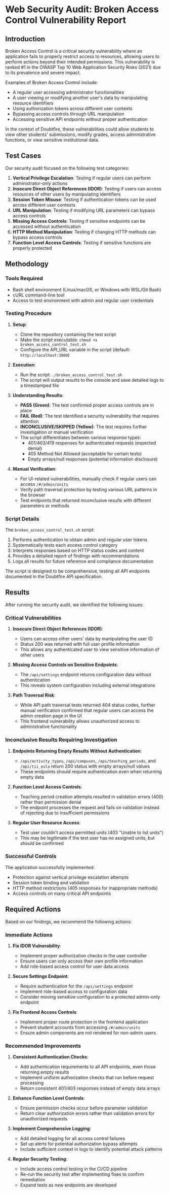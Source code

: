 # Web Security Audit: Broken Access Control Vulnerability Report

## Introduction

Broken Access Control is a critical security vulnerability where an application fails to properly restrict access to resources, allowing users to perform actions beyond their intended permissions. This vulnerability is ranked #1 in the OWASP Top 10 Web Application Security Risks (2021) due to its prevalence and severe impact.

Examples of Broken Access Control include:

- A regular user accessing administrator functionalities
- A user viewing or modifying another user's data by manipulating resource identifiers
- Using authorization tokens across different user contexts
- Bypassing access controls through URL manipulation
- Accessing sensitive API endpoints without proper authentication

In the context of Doubtfire, these vulnerabilities could allow students to view other students' submissions, modify grades, access administrative functions, or view sensitive institutional data.

## Test Cases

Our security audit focused on the following test categories:

1. **Vertical Privilege Escalation**: Testing if regular users can perform administrator-only actions
2. **Insecure Direct Object References (IDOR)**: Testing if users can access resources of other users by manipulating identifiers
3. **Session Token Misuse**: Testing if authentication tokens can be used across different user contexts
4. **URL Manipulation**: Testing if modifying URL parameters can bypass access controls
5. **Missing Access Controls**: Testing if sensitive endpoints can be accessed without authentication
6. **HTTP Method Manipulation**: Testing if changing HTTP methods can bypass access controls
7. **Function Level Access Controls**: Testing if sensitive functions are properly protected

## Methodology

### Tools Required

- Bash shell environment (Linux/macOS, or Windows with WSL/Git Bash)
- cURL command-line tool
- Access to test environment with admin and regular user credentials

### Testing Procedure

1. **Setup**:
   - Clone the repository containing the test script
   - Make the script executable: `chmod +x broken_access_control_test.sh`
   - Configure the API_URL variable in the script (default: `http://localhost:3000`)

2. **Execution**:
   - Run the script: `./broken_access_control_test.sh`
   - The script will output results to the console and save detailed logs to a timestamped file

3. **Understanding Results**:
   - **PASS (Green)**: The test confirmed proper access controls are in place
   - **FAIL (Red)**: The test identified a security vulnerability that requires attention
   - **INCONCLUSIVE/SKIPPED (Yellow)**: The test requires further investigation or manual verification
   - The script differentiates between various response types:
     - 401/403/419 responses for authenticated requests (expected denial)
     - 405 Method Not Allowed (acceptable for certain tests)
     - Empty arrays/null responses (potential information disclosure)

4. **Manual Verification**:
   - For UI-related vulnerabilities, manually check if regular users can access `/#/admin/units`
   - Verify path traversal protection by testing various URL patterns in the browser
   - Test endpoints that returned inconclusive results with different parameters or methods

### Script Details

The `broken_access_control_test.sh` script:

1. Performs authentication to obtain admin and regular user tokens
2. Systematically tests each access control category
3. Interprets responses based on HTTP status codes and content
4. Provides a detailed report of findings with recommendations
5. Logs all results for future reference and compliance documentation

The script is designed to be comprehensive, testing all API endpoints documented in the Doubtfire API specification.

## Results

After running the security audit, we identified the following issues:

### Critical Vulnerabilities

1. **Insecure Direct Object References (IDOR)**:
   - Users can access other users' data by manipulating the user ID
   - Status 200 was returned with full user profile information
   - This allows any authenticated user to view sensitive information of other users

2. **Missing Access Controls on Sensitive Endpoints**:
   - The `/api/settings` endpoint returns configuration data without authentication
   - This reveals system configuration including external integrations

3. **Path Traversal Risk**:
   - While API path traversal tests returned 404 status codes, further manual verification confirmed that regular users can access the admin creation page in the UI
   - This frontend vulnerability allows unauthorized access to administrative functionality

### Inconclusive Results Requiring Investigation

1. **Endpoints Returning Empty Results Without Authentication**:
   - `/api/activity_types`, `/api/campuses`, `/api/teaching_periods`, and `/api/tii_eula` return 200 status with empty arrays/null values
   - These endpoints should require authentication even when returning empty data

2. **Function Level Access Controls**:
   - Teaching period creation attempts resulted in validation errors (400) rather than permission denial
   - The endpoint processes the request and fails on validation instead of rejecting due to insufficient permissions

3. **Regular User Resource Access**:
   - Test user couldn't access permitted units (403 "Unable to list units")
   - This may be legitimate if the test user has no assigned units, but should be confirmed

### Successful Controls

The application successfully implemented:
- Protection against vertical privilege escalation attempts
- Session token binding and validation
- HTTP method restrictions (405 responses for inappropriate methods)
- Access controls on many critical API endpoints

## Required Actions

Based on our findings, we recommend the following actions:

### Immediate Actions

1. **Fix IDOR Vulnerability**:
   - Implement proper authorization checks in the user controller
   - Ensure users can only access their own profile information
   - Add role-based access control for user data access

2. **Secure Settings Endpoint**:
   - Require authentication for the `/api/settings` endpoint
   - Implement role-based access to configuration data
   - Consider moving sensitive configuration to a protected admin-only endpoint

3. **Fix Frontend Access Controls**:
   - Implement proper route protection in the frontend application
   - Prevent student accounts from accessing `/#/admin/units`
   - Ensure admin components are not rendered for non-admin users

### Recommended Improvements

1. **Consistent Authentication Checks**:
   - Add authentication requirements to all API endpoints, even those returning empty results
   - Implement uniform authorization checks that run before request processing
   - Return consistent 401/403 responses instead of empty data arrays

2. **Enhance Function Level Controls**:
   - Ensure permission checks occur before parameter validation
   - Return clear authorization errors rather than validation errors for unauthorized requests

3. **Implement Comprehensive Logging**:
   - Add detailed logging for all access control failures
   - Set up alerts for potential authorization bypass attempts 
   - Include sufficient context in logs to identify potential attack patterns

4. **Regular Security Testing**:
   - Include access control testing in the CI/CD pipeline
   - Re-run the security test after implementing fixes to confirm remediation
   - Expand tests as new endpoints are developed
